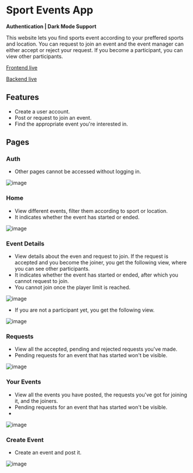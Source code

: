 # Sport Events App

**Authentication | Dark Mode Support**

This website lets you find sports event according to your preffered sports and location. You can request to join an event and the event manager can either accept or reject your request. If you become a participant, you can view other participants.

[Frontend live](https://frontend-mu-topaz.vercel.app/)

[Backend live](https://watery-massive-catfish.glitch.me)

## Features
- Create a user account. 
- Post or request to join an event.
- Find the appropriate event you're interested in.

## Pages
### Auth 
- Other pages cannot be accessed without logging in.

![image](https://github.com/RimRaider639/sport-events-app/assets/112859531/1067f650-dbdb-4acf-a6fc-b4cf75d1b8f1)

### Home
- View different events, filter them according to sport or location.
- It indicates whether the event has started or ended.

![image](https://github.com/RimRaider639/sport-events-app/assets/112859531/2ddd7ab9-e714-4923-baa7-74b080c614ee)

### Event Details
- View details about the even and request to join. If the request is accepted and you become the joiner, you get the following view, where you can see other participants.
- It indicates whether the event has started or ended, after which you cannot request to join.
- You cannot join once the player limit is reached.

![image](https://github.com/RimRaider639/sport-events-app/assets/112859531/0bc75b28-fc5c-4845-8b9a-dabfc2d10c99)

- If you are not a participant yet, you get the following view.

![image](https://github.com/RimRaider639/sport-events-app/assets/112859531/427c47f8-cc9d-4374-8dfb-e600712551a4)

### Requests
- View all the accepted, pending and rejected requests you've made. 
- Pending requests for an event that has started won't be visible.
 
![image](https://github.com/RimRaider639/sport-events-app/assets/112859531/b70505d9-c7f2-4b13-9e57-877d97e17b08)

### Your Events
- View all the events you have posted, the requests you've got for joining it, and the joiners.
- Pending requests for an event that has started won't be visible.
- 
![image](https://github.com/RimRaider639/sport-events-app/assets/112859531/fd122e5f-032f-48cf-a8a6-71d166970ec9)

### Create Event
- Create an event and post it.

![image](https://github.com/RimRaider639/sport-events-app/assets/112859531/0562c5ef-9a98-4790-80f9-1589e2e71ac6)

